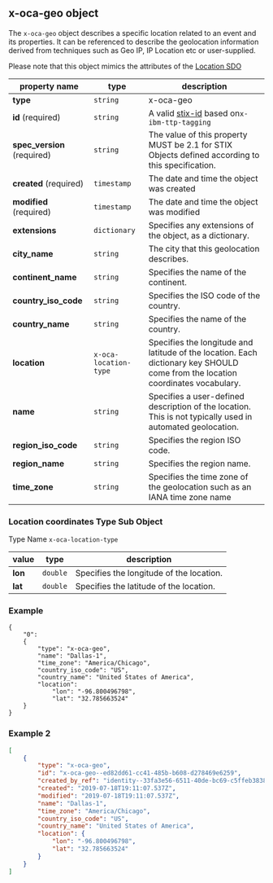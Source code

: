 ## x-oca-geo object
The `x-oca-geo` object describes a specific location related to an event and its properties. 
It can be referenced to describe the geolocation information derived from techniques such as Geo IP, IP Location etc or user-supplied.

Please note that this object mimics the attributes of the [Location SDO](https://docs.oasis-open.org/cti/stix/v2.1/os/stix-v2.1-os.html#_th8nitr8jb4k)

| **property name** | **type** | **description** |
|--|--|--|
| **type** | `string` | x-oca-geo |
| **id** (required) | `string` | A valid [stix-id](https://docs.oasis-open.org/cti/stix/v2.1/os/stix-v2.1-os.html#_64yvzeku5a5c) based on`x-ibm-ttp-tagging` |
| **spec_version** (required) | `string` | The value of this property MUST be 2.1 for STIX Objects defined according to this specification. |
| **created** (required) | `timestamp` | The date and time the object was created |
| **modified** (required) | `timestamp` | The date and time the object was modified |
| **extensions** | `dictionary` | Specifies any extensions of the object, as a dictionary. |
| **city_name** | `string` | The city that this geolocation describes. |
| **continent_name** |`string`| Specifies the name of the continent.  |
| **country_iso_code** |`string`| Specifies the ISO code of the country.  |
| **country_name** |`string`| Specifies the name of the country.|
| **location** |`x-oca-location-type`| Specifies the longitude and latitude of the location. Each dictionary key SHOULD come from the location coordinates vocabulary. |
| **name** |`string`| Specifies a user-defined description of the location. This is not typically used in automated geolocation. |
| **region_iso_code** |`string`| Specifies the region ISO code. |
| **region_name** |`string`| Specifies the region name. |
| **time_zone** |`string`| Specifies the time zone of the geolocation such as an IANA time zone name |

### Location coordinates Type Sub Object

Type Name `x-oca-location-type`

| value | type | description |
|--|--|--|
| **lon** | `double` | Specifies the longitude of the location. |
| **lat** | `double` | Specifies the latitude of the location. |

### Example

    {
	    "0":
	    {
	        "type": "x-oca-geo",
	        "name": "Dallas-1",
			"time_zone": "America/Chicago",
			"country_iso_code": "US",
			"country_name": "United States of America",
			"location":
				"lon": "-96.800496798",
				"lat": "32.785663524"
	    }
    }



### Example 2
```json
[
    {
        "type": "x-oca-geo",
        "id": "x-oca-geo--ed82dd61-cc41-485b-b608-d278469e6259",
        "created_by_ref": "identity--33fa3e56-6511-40de-bc69-c5ffeb3838f9",
        "created": "2019-07-18T19:11:07.537Z",
        "modified": "2019-07-18T19:11:07.537Z",
        "name": "Dallas-1",
        "time_zone": "America/Chicago",
        "country_iso_code": "US",
        "country_name": "United States of America",
        "location": {
            "lon": "-96.800496798",
            "lat": "32.785663524"
        }
    }
]
```
